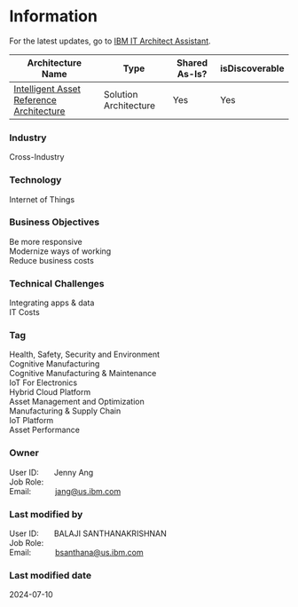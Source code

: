 

# Information

<div style="text-align: left">For the latest updates, go to 
    <a href="https://it.architect-assistant.ibm.com/architectures/Social/arch_SJbcs2S63">IBM IT Architect Assistant</a>.
</div>

| Architecture Name | Type | Shared As-Is? | isDiscoverable |
| --- | --- | --- | --- |
| [Intelligent Asset Reference Architecture](https://it.architect-assistant.ibm.com/architectures/Social/arch_SJbcs2S63) | Solution Architecture | Yes | Yes|










### Industry


Cross-Industry  





### Technology


Internet of Things  





### Business Objectives


Be more responsive  
Modernize ways of working  
Reduce business costs  





### Technical Challenges


Integrating apps & data  
IT Costs  





### Tag


Health, Safety, Security and Environment  
Cognitive Manufacturing  
Cognitive Manufacturing & Maintenance  
IoT For Electronics  
Hybrid Cloud Platform  
Asset Management and Optimization  
Manufacturing & Supply Chain  
IoT Platform  
Asset Performance  





### Owner

User ID: &nbsp; &nbsp; &nbsp; Jenny Ang  
Job Role: &nbsp; &nbsp;   
Email: &nbsp; &nbsp; &nbsp; &nbsp; &nbsp; jang@us.ibm.com  





### Last modified by

User ID: &nbsp; &nbsp; &nbsp; BALAJI SANTHANAKRISHNAN  
Job Role: &nbsp; &nbsp;   
Email: &nbsp; &nbsp; &nbsp; &nbsp; &nbsp; bsanthana@us.ibm.com  




### Last modified date

2024-07-10
